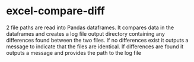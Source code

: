 # excel-compare-diff
2 file paths are read into Pandas dataframes. It compares data in the dataframes and creates a log file output directory containing any differences found between the two files. If no differences exist it outputs a message to indicate that the files are identical. If differences are found it outputs a message and provides the path to the log file

